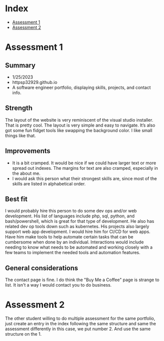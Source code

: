 # Index
- [Assessment 1](#assessment-1)
- [Assessment 2](#assessment-2)

# Assessment 1
## Summary

- 1/25/2023
- httpsp32929.github.io
- A software engineer portfolio, displaying skills, projects, and contact info.

## Strength
The layout of the website is very reminiscent of the visual studio installer. That is pretty cool. The layout is very simple and easy to navigate. It’s also got some fun fidget tools like swapping the background color. I like small things like that. 

## Improvements
- It is a bit cramped. It would be nice if we could have larger text or more spread out indexes. The margins for text are also cramped, especially in the about me.
- I would ask this person what their strongest skills are, since most of the skills are listed in alphabetical order.

## Best fit
I would probably hire this person to do some dev ops and/or web development. His list of languages include php, sql, python, and bash/powershell, which is great for that type of development. He also has related dev op tools down such as kubernetes. His projects also largely support web app development. I would hire him for CI/CD for web apps. Have him make tools to help automate certain tasks that can be cumbersome when done by an individual. Interactions would include needing to know what needs to be automated and working closely with a few teams to implement the needed tools and automation features.

## General considerations
The contact page is fine. I do think the "Buy Me a Coffee" page is strange to list. It isn't a way I would contact you to do business.

# Assessment 2
The other student willing to do multiple assessment for the same portfolio, just create an entry in the index following the same structure and same the assessment differently in this case, we put number 2. And use the same structure on the 1.